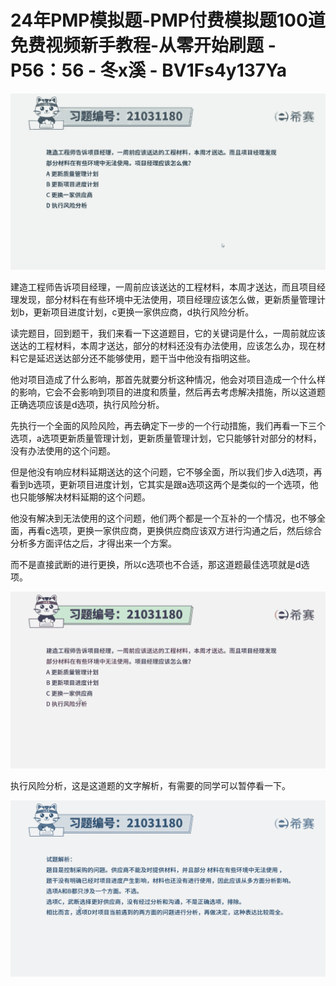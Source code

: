 # 24年PMP模拟题-PMP付费模拟题100道免费视频新手教程-从零开始刷题 - P56：56 - 冬x溪 - BV1Fs4y137Ya

![](img/e49c8c3845ed9cd5677fc52b266ff535_0.png)

建造工程师告诉项目经理，一周前应该送达的工程材料，本周才送达，而且项目经理发现，部分材料在有些环境中无法使用，项目经理应该怎么做，更新质量管理计划b，更新项目进度计划，c更换一家供应商，d执行风险分析。

读完题目，回到题干，我们来看一下这道题目，它的关键词是什么，一周前就应该送达的工程材料，本周才送达，部分的材料还没有办法使用，应该怎么办，现在材料它是延迟送达部分还不能够使用，题干当中他没有指明这些。

他对项目造成了什么影响，那首先就要分析这种情况，他会对项目造成一个什么样的影响，它会不会影响到项目的进度和质量，然后再去考虑解决措施，所以这道题正确选项应该是d选项，执行风险分析。

先执行一个全面的风险风险，再去确定下一步的一个行动措施，我们再看一下三个选项，a选项更新质量管理计划，更新质量管理计划，它只能够针对部分的材料，没有办法使用的这个问题。

但是他没有响应材料延期送达的这个问题，它不够全面，所以我们步入d选项，再看到b选项，更新项目进度计划，它其实是跟a选项这两个是类似的一个选项，他也只能够解决材料延期的这个问题。

他没有解决到无法使用的这个问题，他们两个都是一个互补的一个情况，也不够全面，再看c选项，更换一家供应商，更换供应商应该双方进行沟通之后，然后综合分析多方面评估之后，才得出来一个方案。

而不是直接武断的进行更换，所以c选项也不合适，那这道题最佳选项就是d选项。

![](img/e49c8c3845ed9cd5677fc52b266ff535_2.png)

执行风险分析，这是这道题的文字解析，有需要的同学可以暂停看一下。

![](img/e49c8c3845ed9cd5677fc52b266ff535_4.png)